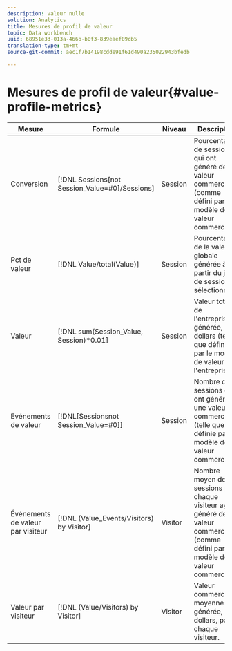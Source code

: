 ```yaml
---
description: valeur nulle
solution: Analytics
title: Mesures de profil de valeur
topic: Data workbench
uuid: 68951e33-013a-466b-b0f3-839eaef89cb5
translation-type: tm+mt
source-git-commit: aec1f7b14198cdde91f61d490a235022943bfedb

---
```



# Mesures de profil de valeur{#value-profile-metrics}

| Mesure | Formule | Niveau | Description |
|---|---|---|---|
| Conversion | [!DNL Sessions[not Session_Value=#0]/Sessions] | Session | Pourcentage de sessions qui ont généré de la valeur commerciale (comme défini par le modèle de valeur commerciale). |
| Pct de valeur | [!DNL Value/total(Value)] | Session | Pourcentage de la valeur globale générée à partir du jeu de sessions sélectionné. |
| Valeur | [!DNL sum(Session_Value, Session)*0.01] | Session | Valeur totale de l&#39;entreprise générée, en dollars (telle que définie par le modèle de valeur de l&#39;entreprise). |
| Evénements de valeur | [!DNL[Sessionsnot Session_Value=#0]] | Session | Nombre de sessions qui ont généré une valeur commerciale (telle que définie par le modèle de valeur commerciale). |
| Événements de valeur par visiteur | [!DNL (Value_Events/Visitors) by Visitor] | Visitor | Nombre moyen de sessions pour chaque visiteur ayant généré de la valeur commerciale (comme défini par le modèle de valeur commerciale). |
| Valeur par visiteur | [!DNL (Value/Visitors) by Visitor] | Visitor | Valeur commerciale moyenne générée, en dollars, par chaque visiteur. |
